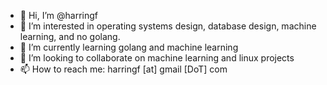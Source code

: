 - 👋 Hi, I’m @harringf
- 👀 I’m interested in operating systems design, database design, machine learning, and no golang.
- 🌱 I’m currently learning golang and machine learning
- 💞️ I’m looking to collaborate on machine learning and linux projects
- 📫 How to reach me: harringf [at] gmail [DoT] com

<!---
harringf/harringf is a ✨ special ✨ repository because its `README.md` (this file) appears on your GitHub profile.
You can click the Preview link to take a look at your changes.
--->
